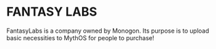 # FANTASY LABS
FantasyLabs is a company owned by Monogon. Its purpose is to upload basic necessities to MythOS for people to purchase!
